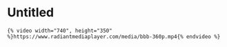 # Untitled



```text
{% video width="740", height="350" %}https://www.radiantmediaplayer.com/media/bbb-360p.mp4{% endvideo %}
```


